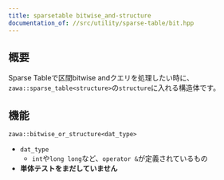 ```yaml
---
title: sparsetable bitwise_and-structure
documentation_of: //src/utility/sparse-table/bit.hpp
---
```


## 概要

Sparse Tableで区間bitwise andクエリを処理したい時に、`zawa::sparse_table<structure>`の`structure`に入れる構造体です。

## 機能

`zawa::bitwise_or_structure<dat_type>`
- `dat_type`
	- `int`や`long long`など、`operator &`が定義されているもの
- **単体テストをまだしていません**
